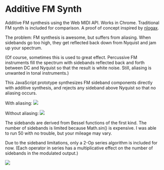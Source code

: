 Additive FM Synth
=================

Additive FM synthesis using the Web MIDI API. Works in Chrome.
Traditional FM synth is included for comparison.
A proof of concept inspired by [nlogax](https://github.com/nlogax). 

The problem: FM synthesis is awesome, but suffers from aliasing. When sidebands go too high, they get reflected back down from Nyquist and jam up your spectrum.

(Of course, sometimes this is used to great effect. Percussive FM instruments fill the spectrum with sidebands reflected back and forth between DC and Nyquist so that the result is white noise. Still, aliasing is unwanted in tonal instruments.)

This JavaScript prototype synthesizes FM sideband components directly with additive synthesis, and rejects any sideband above Nyquist so that no aliasing occurs.

With aliasing:
<img src="http://d.pr/i/ge8m/2dhPvMxO.png">

Without aliasing:
<img src="http://d.pr/i/1cNAB/4S09Cyz5.png">

The sidebands are derived from Bessel functions of the first kind.
The number of sidebands is limited because Math.sin() is expensive. I was able to run 50 with no trouble, but your mileage may vary. 

Due to the sideband limitations, only a 2-Op series algorithm is included for now. (Each operator in series has a multiplicative effect on the number of sidebands in the modulated output.)

<img src="http://d.pr/i/17nE7/PQFzPArO.png">

